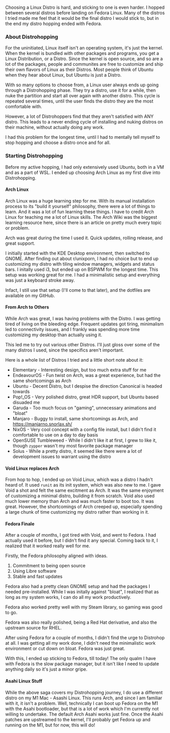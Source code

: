 Choosing a Linux Distro is hard, and sticking to one is even harder. I hopped between several distros before landing on Fedora Linux. Many of the distros I tried made me feel that it would be the final distro I would stick to, but in the end my distro hopping ended with Fedora. 


### About Distrohopping

For the uninitiated, Linux itself isn't an operating system, it's just the kernel. When the kernel is bundled with other packages and programs, you get a Linux Distribution, or a Distro. Since the kernel is open source, and so are a lot of the packages, people and communites are free to customize and ship their own flavors of Linux as their Distros. Most people think of Ubuntu when they hear about Linux, but Ubuntu is just a Distro. 


With so many options to choose from, a Linux user always ends up going through a Distrohopping phase. They try a distro, use it for a while, then nuke the partition and start all over again with another distro. This cycle is repeated several times, until the user finds the distro they are the most comfortable with. 

However, a lot of Distrohoppers find that they aren't satisfied with ANY distro. This leads to a never ending cycle of installing and nuking distros on their machine, without actually doing any work. 


I had this problem for the longest time, until I had to mentally tell myself to stop hopping and choose a distro once and for all.



### Starting Distrohopping


Before my active hopping, I had only extensively used Ubuntu, both in a VM and as a part of WSL. I ended up choosing Arch Linux as my first dive into Distrohopping. 

#### Arch Linux

Arch Linux was a huge learning step for me. With its manual installation process to its "build it yourself" philosophy, there were a lot of things to learn. And it was a lot of fun learning these things. I have to credit Arch Linux for teaching me a lot of Linux skills. The Arch Wiki was the biggest learning resource here, since there is an article on pretty much every topic or problem.


Arch was great during the time I used it. Quick updates, rolling release, and great support. 

I initially started with the KDE Desktop environment, then switched to GNOME. After finding out about r/unixporn, I had no choice but to end up customizing my distro with tiling window managers, widgets and status bars. I initally used i3, but ended up on BSPWM for the longest time. This setup was working great for me. I had a minimalistic setup and everything was just a keyboard stroke away. 

Infact, I still use that setup (I'll come to that later), and the dotfiles are available on my GitHub. 


#### From Arch to Others


While Arch was great, I was having problems with the Distro. I was getting tired of living on the bleeding edge. Frequent updates got tiring, minimalism led to connectivity issues, and I frankly was spending more time customizing my desktop than actually using it. 

This led me to try out various other Distros. I'll just gloss over some of the many distros I used, since the specifics aren't important. 

Here is a whole list of Distros I tried and a little short note about it:
- Elementary - Interesting design, but too much extra stuff for me
- EndeavourOS - Fun twist on Arch, was a great experience, but had the same shortcomings as Arch
- Ubuntu - Decent Distro, but I despise the direction Canonical is headed towards
- Pop!_OS - Very polished distro, great HDR support, but Ubuntu based disuaded me
- Garuda - Too much focus on "gaming", unnecessary animations and "bloat"
- Manjaro - Buggy to install, same shortcomings as Arch, and https://manjarno.snorlax.sh/
- NixOS - Very cool concept with a config file install, but I didn't find it comfortable to use on a day to day basis
- OpenSUSE Tumbleweed - While I didn't like it at first, I grew to like it, though `zypper` wasn't my most favorite package manager
- Solus - While a pretty distro, it seemed like there were a lot of development issues to warrant using the distro



#### Void Linux replaces Arch

From hop to hop, I ended up on Void Linux, which was a distro I hadn't heard of. It used `runit` as its init system, which was also new to me. I gave Void a shot and felt the same excitment as Arch. It was the same enjoyment of customizing a minimal distro, building it from scratch. Void also used much lower memory than Arch and was much faster to boot too. It was great. However, the shortcomings of Arch creeped up, especially spending a large chunk of time customizing my distro rather than working in it. 


#### Fedora Finale

After a couple of months, I got tired with Void, and went to Fedora. I had actually used it before, but I didn't find it any special. Coming back to it, I realized that it worked really well for me. 

Firstly, the Fedora philosophy aligned with ideas. 

1. Commitment to being open source
2. Using Libre software
3. Stable and fast updates

Fedora also had a pretty clean GNOME setup and had the packages I needed pre-installed. While I was initally against "bloat", I realized that as long as my system works, I can do all my work productively. 

Fedora also worked pretty well with my Steam library, so gaming was good to go. 

Fedora was also really polished, being a Red Hat derivative, and also the upstream source for RHEL. 


After using Fedora for a couple of months, I didn't find the urge to Distrohop at all. I was getting all my work done, I didn't need the minimalistic work environment or cut down on bloat. Fedora was just great. 

With this, I ended up sticking to Fedora, till today! The only qualm I have with Fedora is the slow package manager, but it isn't like I need to update anything daily so it's just a minor gripe. 




#### Asahi Linux Stuff

While the above saga covers my Distrohopping journey, I do use a different distro on my M1 Mac - Asashi Linux. This runs Arch, and since I am familiar with it, it isn't a problem. Well, technically I can boot up Fedora on the M1 with the Asahi bootloader, but that is a lot of work which I'm currently not willing to undertake. The default Arch Asahi works just fine. Once the Asahi patches are upstreamed to the kernel, I'll probably get Fedora up and running on the M1, but for now, this will do!
